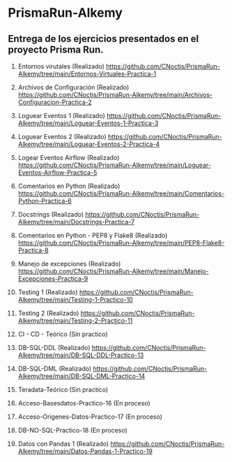 # PrismaRun-Alkemy
## Entrega de los ejercicios presentados en el proyecto Prisma Run.

1. Entornos virutales (Realizado)
https://github.com/CNoctis/PrismaRun-Alkemy/tree/main/Entornos-Virtuales-Practica-1

2. Archivos de Configuración (Realizado)
https://github.com/CNoctis/PrismaRun-Alkemy/tree/main/Archivos-Configuracion-Practica-2

3. Loguear Eventos 1 (Realizado)
https://github.com/CNoctis/PrismaRun-Alkemy/tree/main/Loguear-Eventos-1-Practica-3

4. Loguear Eventos 2 (Realizado)
https://github.com/CNoctis/PrismaRun-Alkemy/tree/main/Loguear-Eventos-2-Practica-4

5. Logear Eventos Airflow (Realizado)
https://github.com/CNoctis/PrismaRun-Alkemy/tree/main/Loguear-Eventos-Airflow-Practica-5

6. Comentarios en Python (Realizado)
https://github.com/CNoctis/PrismaRun-Alkemy/tree/main/Comentarios-Python-Practica-6

7. Docstrings (Realizado)
https://github.com/CNoctis/PrismaRun-Alkemy/tree/main/Docstrings-Practica-7

8. Comentarios en Python - PEP8 y Flake8 (Realizado)
https://github.com/CNoctis/PrismaRun-Alkemy/tree/main/PEP8-Flake8-Practica-8

9. Manejo de excepciones (Realizado)
https://github.com/CNoctis/PrismaRun-Alkemy/tree/main/Manejo-Excepciones-Practica-9

10. Testing 1 (Realizado)
https://github.com/CNoctis/PrismaRun-Alkemy/tree/main/Testing-1-Practico-10

11. Testing 2 (Realizado)
https://github.com/CNoctis/PrismaRun-Alkemy/tree/main/Testing-2-Practico-11

12. CI - CD - Teórico (Sin practico)

13. DB-SQL-DDL (Realizado)
https://github.com/CNoctis/PrismaRun-Alkemy/tree/main/DB-SQL-DDL-Practico-13

14. DB-SQL-DML (Realizado)
https://github.com/CNoctis/PrismaRun-Alkemy/tree/main/DB-SQL-DML-Practico-14

15. Teradata-Teórico (Sin practico)

16. Acceso-Basesdatos-Practico-16 (En proceso)

17. Acceso-Origenes-Datos-Practico-17 (En proceso)

18. DB-NO-SQL-Practico-18 (En proceso)

19. Datos con Pandas 1 (Realizado)
https://github.com/CNoctis/PrismaRun-Alkemy/tree/main/Datos-Pandas-1-Practico-19